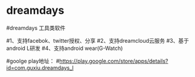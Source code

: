 # dreamdays
#dreamdays 工具类软件 

#1、支持facebok、twitter授权、分享
#2、支持dreamcloud云服务
#3、基于android L研发
#4、支持android wear(G-Watch)


#goolge play地址：
#https://play.google.com/store/apps/details?id=com.guxiu.dreamdays_l
